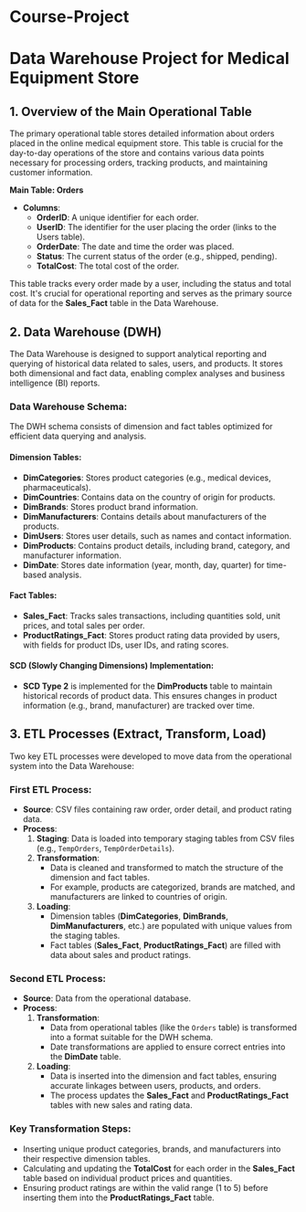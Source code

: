 # Course-Project

# Data Warehouse Project for Medical Equipment Store

## 1. Overview of the Main Operational Table
The primary operational table stores detailed information about orders placed in the online medical equipment store. This table is crucial for the day-to-day operations of the store and contains various data points necessary for processing orders, tracking products, and maintaining customer information.

**Main Table: Orders**
- **Columns**:
  - **OrderID**: A unique identifier for each order.
  - **UserID**: The identifier for the user placing the order (links to the Users table).
  - **OrderDate**: The date and time the order was placed.
  - **Status**: The current status of the order (e.g., shipped, pending).
  - **TotalCost**: The total cost of the order.

This table tracks every order made by a user, including the status and total cost. It's crucial for operational reporting and serves as the primary source of data for the **Sales_Fact** table in the Data Warehouse.

## 2. Data Warehouse (DWH)
The Data Warehouse is designed to support analytical reporting and querying of historical data related to sales, users, and products. It stores both dimensional and fact data, enabling complex analyses and business intelligence (BI) reports.

### Data Warehouse Schema:
The DWH schema consists of dimension and fact tables optimized for efficient data querying and analysis.

#### Dimension Tables:
- **DimCategories**: Stores product categories (e.g., medical devices, pharmaceuticals).
- **DimCountries**: Contains data on the country of origin for products.
- **DimBrands**: Stores product brand information.
- **DimManufacturers**: Contains details about manufacturers of the products.
- **DimUsers**: Stores user details, such as names and contact information.
- **DimProducts**: Contains product details, including brand, category, and manufacturer information.
- **DimDate**: Stores date information (year, month, day, quarter) for time-based analysis.

#### Fact Tables:
- **Sales_Fact**: Tracks sales transactions, including quantities sold, unit prices, and total sales per order.
- **ProductRatings_Fact**: Stores product rating data provided by users, with fields for product IDs, user IDs, and rating scores.

#### SCD (Slowly Changing Dimensions) Implementation:
- **SCD Type 2** is implemented for the **DimProducts** table to maintain historical records of product data. This ensures changes in product information (e.g., brand, manufacturer) are tracked over time.

## 3. ETL Processes (Extract, Transform, Load)
Two key ETL processes were developed to move data from the operational system into the Data Warehouse:

### First ETL Process:
- **Source**: CSV files containing raw order, order detail, and product rating data.
- **Process**:
  1. **Staging**: Data is loaded into temporary staging tables from CSV files (e.g., `TempOrders`, `TempOrderDetails`).
  2. **Transformation**:
     - Data is cleaned and transformed to match the structure of the dimension and fact tables.
     - For example, products are categorized, brands are matched, and manufacturers are linked to countries of origin.
  3. **Loading**:
     - Dimension tables (**DimCategories**, **DimBrands**, **DimManufacturers**, etc.) are populated with unique values from the staging tables.
     - Fact tables (**Sales_Fact**, **ProductRatings_Fact**) are filled with data about sales and product ratings.

### Second ETL Process:
- **Source**: Data from the operational database.
- **Process**:
  1. **Transformation**:
     - Data from operational tables (like the `Orders` table) is transformed into a format suitable for the DWH schema.
     - Date transformations are applied to ensure correct entries into the **DimDate** table.
  2. **Loading**:
     - Data is inserted into the dimension and fact tables, ensuring accurate linkages between users, products, and orders.
     - The process updates the **Sales_Fact** and **ProductRatings_Fact** tables with new sales and rating data.

### Key Transformation Steps:
- Inserting unique product categories, brands, and manufacturers into their respective dimension tables.
- Calculating and updating the **TotalCost** for each order in the **Sales_Fact** table based on individual product prices and quantities.
- Ensuring product ratings are within the valid range (1 to 5) before inserting them into the **ProductRatings_Fact** table.


